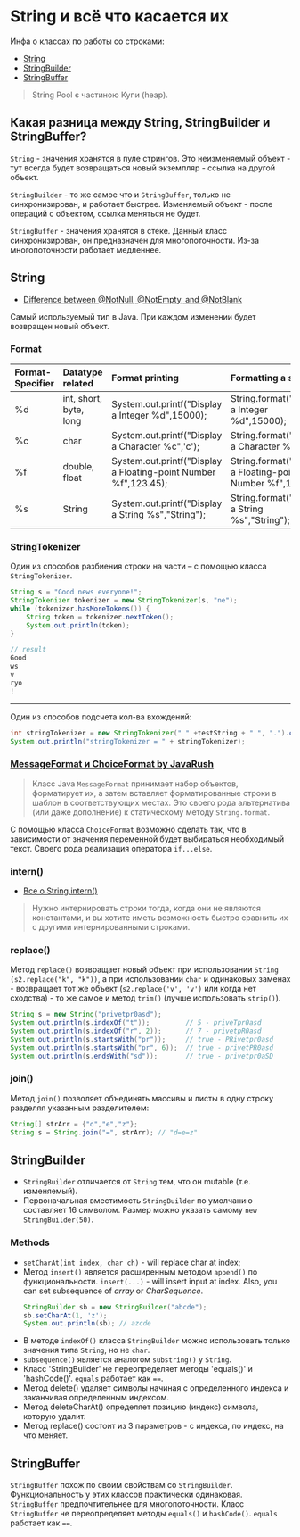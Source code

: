 # String и всё что касается их
Инфа о классах по работы со строками:
* [String](https://github.com/SergiaS/programmer-tech-wiki/blob/master/src/main/wiki/java/core/String.md#string)
* [StringBuilder](https://github.com/SergiaS/programmer-tech-wiki/blob/master/src/main/wiki/java/core/String.md#stringbuilder)
* [StringBuffer](https://github.com/SergiaS/programmer-tech-wiki/blob/master/src/main/wiki/java/core/String.md#stringbuffer)

> String Pool є частиною Купи (heap).

## Какая разница между String, StringBuilder и StringBuffer?
`String` - значения хранятся в пуле стрингов.
Это неизменяемый объект - тут всегда будет возвращаться новый экземпляр - ссылка на другой объект.

`StringBuilder` - то же самое что и `StringBuffer`, только не синхронизирован, и работает быстрее. 
Изменяемый объект - после операций с объектом, ссылка меняться не будет.

`StringBuffer` - значения хранятся в стеке. 
Данный класс синхронизирован, он предназначен для многопоточности. Из-за многопоточности работает медленнее.


## String 
* [Difference between @NotNull, @NotEmpty, and @NotBlank](https://stackoverflow.com/a/17137308)

Самый используемый тип в Java.
При каждом изменении будет возвращен новый объект.


### Format
|Format-Specifier      | Datatype related | Format printing | Formatting a string |
|:---------------------|:-----------------|:----------------|:--------------------|
| %d | int, short, byte, long | System.out.printf("Display a Integer %d",15000); | String.format("Display a Integer %d",15000); |
| %c | char | System.out.printf("Display a Character %c",'c'); | String.format("Display a Character %c",'c'); |
| %f | double, float | System.out.printf("Display a Floating-point Number %f",123.45); | String.format("Display a Floating-point Number %f",123.45); |
| %s | String | System.out.printf("Display a String %s","String"); | String.format("Display a String %s","String"); |


### StringTokenizer
Один из способов разбиения строки на части – с помощью класса `StringTokenizer`.
```java
String s = "Good news everyone!";
StringTokenizer tokenizer = new StringTokenizer(s, "ne");
while (tokenizer.hasMoreTokens()) {
    String token = tokenizer.nextToken();
    System.out.println(token);
}
```
```java
// result
Good
ws
v
ryo
!
```

***

Один из способов подсчета кол-ва вхождений:
```java
int stringTokenizer = new StringTokenizer(" " +testString + " ", ".").countTokens()-1;
System.out.println("stringTokenizer = " + stringTokenizer);
```


### [MessageFormat и ChoiceFormat by JavaRush](https://javarush.ru/groups/posts/590-klass-messageformat)
> Класс Java `MessageFormat` принимает набор объектов, форматирует их, а затем вставляет форматированные строки в шаблон в соответствующих местах. 
> Это своего рода альтернатива (или даже дополнение) к статическому методу `String.format`.

С помощью класса `ChoiceFormat` возможно сделать так, что в зависимости от значения переменной будет выбираться необходимый текст. 
Своего рода реализация оператора `if...else`.


### intern()
* [Все о String.intern()](https://habr.com/ru/post/79913/)

> Нужно интернировать строки тогда, когда они не являются константами, и вы хотите иметь возможность быстро сравнить их с 
> другими интернированными строками.


### replace()
Метод `replace()` возвращает новый объект при использовании `String (s2.replace("k", "k"))`, а при использовании `char` и одинаковых заменах - 
возвращает тот же объект (`s2.replace('v', 'v')` или когда нет сходства) - то же самое и метод `trim()` (лучше использовать `strip()`).
```java
String s = new String("privetpr0asd");
System.out.println(s.indexOf("t"));         // 5 - priveTpr0asd
System.out.println(s.indexOf("r", 2));      // 7 - privetpR0asd
System.out.println(s.startsWith("pr"));     // true - PRivetpr0asd
System.out.println(s.startsWith("pr", 6));  // true - privetPR0asd
System.out.println(s.endsWith("sd"));       // true - privetpr0aSD
```

### join()
Метод `join()` позволяет объединять массивы и листы в одну строку разделяя указанным разделителем:
```java
String[] strArr = {"d","e","z"};
String s = String.join("=", strArr); // "d=e=z"
```



## StringBuilder
* `StringBuilder` отличается от `String` тем, что он mutable (т.е. изменяемый).
* Первоначальная вместимость `StringBuilder` по умолчанию составляет 16 символом. Размер можно указать самому `new StringBuilder(50)`.


### Methods
* `setCharAt(int index, char ch)` - will replace char at index;
* Метод `insert()` является расширенным методом `append()` по функциональности.
  `insert(...)` - will insert input at index. Also, you can set subsequence of *array* or *CharSequence*.
  ```java
  StringBuilder sb = new StringBuilder("abcde");
  sb.setCharAt(1, 'z');
  System.out.println(sb); // azcde
  ```
* В методе `indexOf()` класса `StringBuilder` можно использовать только значения типа `String`, но не `char`.
* `subsequence()` является аналогом `substring()` у `String`.
* Класс 'StringBuilder' не переопределяет методы 'equals()' и 'hashCode()'. `equals` работает как `==`.
* Метод delete() удаляет символы начиная с определенного индекса и заканчивая определенным индексом.
* Метод deleteCharAt() определяет позицию (индекс) символа, которую удалит.
* Метод replace() состоит из 3 параметров - с индекса, по индекс, на что меняет.



## StringBuffer
`StringBuffer` похож по своим свойствам со `StringBuilder`.
Функциональность у этих классов практически одинаковая. `StringBuffer` предпочтительнее для многопоточности.
Класс `StringBuffer` не переопределяет методы `equals()` и `hashCode()`. `equals` работает как `==`.

